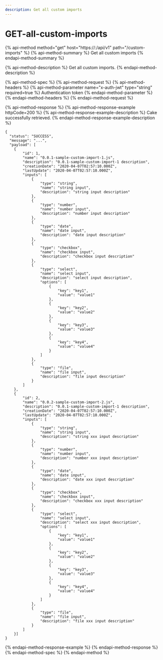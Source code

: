 ```yaml
---
description: Get all custom imports
---
```


# GET-all-custom-imports

{% api-method method="get" host="https://<host>:<port>/api/v1" path="/custom-imports" %}
{% api-method-summary %}
Get all custom imports
{% endapi-method-summary %}

{% api-method-description %}
Get all custom imports.
{% endapi-method-description %}

{% api-method-spec %}
{% api-method-request %}
{% api-method-headers %}
{% api-method-parameter name="x-auth-jwt" type="string" required=true %}
Authentication token
{% endapi-method-parameter %}
{% endapi-method-headers %}
{% endapi-method-request %}

{% api-method-response %}
{% api-method-response-example httpCode=200 %}
{% api-method-response-example-description %}
Cake successfully retrieved.
{% endapi-method-response-example-description %}

```
{
  "status": "SUCCESS",
  "message": "...",
  "payload": [
    {
        "id": 1,
        "name": "0.0.1-sample-custom-import-1.js",
        "description": "0.0.1-sample-custom-import-1 description",
        "creationDate": "2020-04-07T02:57:10.000Z",
        "lastUpdate": "2020-04-07T02:57:10.000Z",
        "inputs": [
            {
                "type": "string",
                "name": "string input",
                "description": "string input description"
            },
            {
                "type": "number",
                "name": "number input",
                "description": "number input description"
            },
            {
                "type": "date",
                "name": "date input",
                "description": "date input description"
            },
            {
                "type": "checkbox",
                "name": "checkbox input",
                "description": "checkbox input description"
            },
            {
                "type": "select",
                "name": "select input",
                "description": "select input description",
                "options": [
                    {
                        "key": "key1",
                        "value": "value1"
                    },
                    {
                        "key": "key2",
                        "value": "value2"
                    },
                    {
                        "key": "key3",
                        "value": "value3"
                    },
                    {
                        "key": "key4",
                        "value": "value4"
                    }
                ]
            },
            {
                "type": "file",
                "name": "file input",
                "description": "file input description"
            }
        ]
    },
    {
        "id": 2,
        "name": "0.0.2-sample-custom-import-2.js",
        "description": "0.0.1-sample-custom-import-1 description",
        "creationDate": "2020-04-07T02:57:10.000Z",
        "lastUpdate": "2020-04-07T02:57:10.000Z",
        "inputs": [
            {
                "type": "string",
                "name": "string input",
                "description": "string xxx input description"
            },
            {
                "type": "number",
                "name": "number input",
                "description": "number xxx input description"
            },
            {
                "type": "date",
                "name": "date input",
                "description": "date xxx input description"
            },
            {
                "type": "checkbox",
                "name": "checkbox input",
                "description": "checkbox xxx input description"
            },
            {
                "type": "select",
                "name": "select input",
                "description": "select xxx input description",
                "options": [
                    {
                        "key": "key1",
                        "value": "value1"
                    },
                    {
                        "key": "key2",
                        "value": "value2"
                    },
                    {
                        "key": "key3",
                        "value": "value3"
                    },
                    {
                        "key": "key4",
                        "value": "value4"
                    }
                ]
            },
            {
                "type": "file",
                "name": "file input",
                "description": "file xxx input description"
            }
        ]
    }]
}
```
{% endapi-method-response-example %}
{% endapi-method-response %}
{% endapi-method-spec %}
{% endapi-method %}



